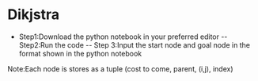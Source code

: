 # Dikjstra
- Step1:Download the python notebook in your preferred editor
-- Step2:Run the code 
-- Step 3:Input the start node and goal node in the format shown in the python notebook

Note:Each node is stores as a tuple (cost to come, parent, (i,j), index)
